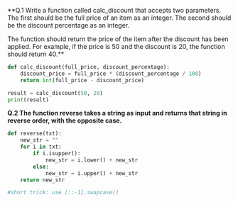 **Q.1 Write a function called calc_discount that accepts two parameters. The first should be the full price of an item as an integer. The second should be the discount percentage as an integer.

The function should return the price of the item after the discount has been applied. For example, if the price is 50 and the discount is 20, the function should return 40.**
```python
def calc_discount(full_price, discount_percentage):
	discount_price = full_price * (discount_percentage / 100)
	return int(full_price - discount_price)

result = calc_discount(50, 20)
print(result)
```

**Q.2 The function reverse takes a string as input and returns that string in reverse order, with the opposite case.**
```python
def reverse(txt):
	new_str = ""
	for i in txt:
		if i.isupper():
			new_str = i.lower() + new_str
		else:
			new_str = i.upper() + new_str
	return new_str

#short trick: use [::-1].swapcase()
```
		
		
